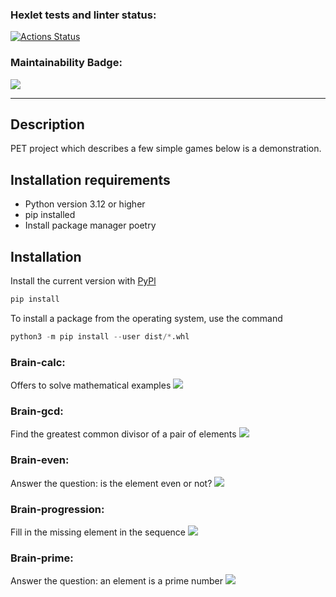 ### Hexlet tests and linter status:
[![Actions Status](https://github.com/Gvozdinni/python-project-49/actions/workflows/hexlet-check.yml/badge.svg)](https://github.com/Gvozdinni/python-project-49/actions)
### Maintainability Badge:
<a href="https://codeclimate.com/github/Gvozdinni/python-project-49/maintainability"><img src="https://api.codeclimate.com/v1/badges/ab826fe5dfc40af0b666/maintainability" /></a>
____
## Description
PET project which describes a few simple games below is a demonstration.
## Installation requirements
* Python version 3.12 or higher
* pip installed
* Install package manager poetry
## Installation
Install the current version with [PyPl](https://packaging.python.org/en/latest/tutorials/installing-packages/)
```python
pip install
```
To install a package from the operating system, use the command
```python
python3 -m pip install --user dist/*.whl
```

### Brain-calc:
Offers to solve mathematical examples
<a href="https://asciinema.org/a/WEKZthGpXymwQgoLZa4er6SoP" target="_blank"><img src="https://asciinema.org/a/WEKZthGpXymwQgoLZa4er6SoP.svg" /></a>
### Brain-gcd:
Find the greatest common divisor of a pair of elements
<a href="https://asciinema.org/a/78xAL5F3yENv062X0ldVC3eRX" target="_blank"><img src="https://asciinema.org/a/78xAL5F3yENv062X0ldVC3eRX.svg" /></a>
### Brain-even:
Answer the question: is the element even or not?
<a href="https://asciinema.org/a/CNoEjVXsF7r0HTkfLKpqM61ZM" target="_blank"><img src="https://asciinema.org/a/CNoEjVXsF7r0HTkfLKpqM61ZM.svg" /></a>
### Brain-progression:
Fill in the missing element in the sequence
<a href="https://asciinema.org/a/f3h7yYnNZqGycskk6OvDFVsDt" target="_blank"><img src="https://asciinema.org/a/f3h7yYnNZqGycskk6OvDFVsDt.svg" /></a>
### Brain-prime:
Answer the question: an element is a prime number
<a href="https://asciinema.org/a/7Qq61j2kb2K5nk8Sf6VWjOwBU" target="_blank"><img src="https://asciinema.org/a/7Qq61j2kb2K5nk8Sf6VWjOwBU.svg" /></a>



